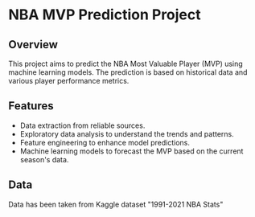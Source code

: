 # NBA MVP Prediction Project

## Overview
This project aims to predict the NBA Most Valuable Player (MVP) using machine learning models. The prediction is based on historical data and various player performance metrics.

## Features
- Data extraction from reliable sources.
- Exploratory data analysis to understand the trends and patterns.
- Feature engineering to enhance model predictions.
- Machine learning models to forecast the MVP based on the current season's data.

## Data
Data has been taken from Kaggle dataset "1991-2021 NBA Stats"
